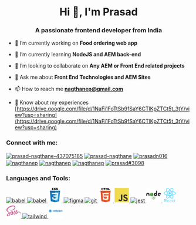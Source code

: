 <h1 align="center">Hi 👋, I'm Prasad</h1>
<h3 align="center">A passionate frontend developer from India</h3>

- 🔭 I’m currently working on **Food ordering web app**

- 🌱 I’m currently learning **NodeJS and AEM back-end**

- 👯 I’m looking to collaborate on **Any AEM or Front End related projects**

- 💬 Ask me about **Front End Technologies and AEM Sites**

- 📫 How to reach me **nagthanep@gmail.com**

- 📄 Know about my experiences [https://drive.google.com/file/d/1NaFi1FoTtSb9fSaY6CTlKpZTCt5t_3tY/view?usp=sharing](https://drive.google.com/file/d/1NaFi1FoTtSb9fSaY6CTlKpZTCt5t_3tY/view?usp=sharing)

<h3 align="left">Connect with me:</h3>
<p align="left">
<a href="https://linkedin.com/in/prasad-nagthane-437075185" target="blank"><img align="center" src="https://raw.githubusercontent.com/rahuldkjain/github-profile-readme-generator/master/src/images/icons/Social/linked-in-alt.svg" alt="prasad-nagthane-437075185" height="30" width="40" /></a>
<a href="https://stackoverflow.com/users/prasad-nagthane" target="blank"><img align="center" src="https://raw.githubusercontent.com/rahuldkjain/github-profile-readme-generator/master/src/images/icons/Social/stack-overflow.svg" alt="prasad-nagthane" height="30" width="40" /></a>
<a href="https://instagram.com/prasadn016" target="blank"><img align="center" src="https://raw.githubusercontent.com/rahuldkjain/github-profile-readme-generator/master/src/images/icons/Social/instagram.svg" alt="prasadn016" height="30" width="40" /></a>
<a href="https://www.hackerrank.com/nagthanep" target="blank"><img align="center" src="https://raw.githubusercontent.com/rahuldkjain/github-profile-readme-generator/master/src/images/icons/Social/hackerrank.svg" alt="nagthanep" height="30" width="40" /></a>
<a href="https://www.leetcode.com/nagthanep" target="blank"><img align="center" src="https://raw.githubusercontent.com/rahuldkjain/github-profile-readme-generator/master/src/images/icons/Social/leet-code.svg" alt="nagthanep" height="30" width="40" /></a>
<a href="https://auth.geeksforgeeks.org/user/nagthanep" target="blank"><img align="center" src="https://raw.githubusercontent.com/rahuldkjain/github-profile-readme-generator/master/src/images/icons/Social/geeks-for-geeks.svg" alt="nagthanep" height="30" width="40" /></a>
<a href="https://discord.gg/prasad#3098" target="blank"><img align="center" src="https://raw.githubusercontent.com/rahuldkjain/github-profile-readme-generator/master/src/images/icons/Social/discord.svg" alt="prasad#3098" height="30" width="40" /></a>
</p>

<h3 align="left">Languages and Tools:</h3>
<p align="left"> <a href="https://business.adobe.com/in/products/experience-manager/sites/aem-sites.html" target="_blank" rel="noreferrer"> <img src="https://bluewhaleapps.com/wp-content/uploads/2024/01/a-comprehensive-guide-to-creating-a-cms-with-adobe-experience-manager.jpg" alt="babel" width="40" height="40"/> </a> <a href="https://www.w3schools.com/css/" target="_blank" rel="noreferrer"> <a href="https://babeljs.io/" target="_blank" rel="noreferrer"> <img src="https://babeljs.io/img/babel.svg" alt="babel" width="40" height="40"/> </a> <a href="https://www.w3schools.com/css/" target="_blank" rel="noreferrer"> <img src="https://raw.githubusercontent.com/devicons/devicon/master/icons/css3/css3-original-wordmark.svg" alt="css3" width="40" height="40"/> </a> <a href="https://www.figma.com/" target="_blank" rel="noreferrer"> <img src="https://www.vectorlogo.zone/logos/figma/figma-icon.svg" alt="figma" width="40" height="40"/> </a> <a href="https://git-scm.com/" target="_blank" rel="noreferrer"> <img src="https://www.vectorlogo.zone/logos/git-scm/git-scm-icon.svg" alt="git" width="40" height="40"/> </a> <a href="https://www.w3.org/html/" target="_blank" rel="noreferrer"> <img src="https://raw.githubusercontent.com/devicons/devicon/master/icons/html5/html5-original-wordmark.svg" alt="html5" width="40" height="40"/> </a> <a href="https://developer.mozilla.org/en-US/docs/Web/JavaScript" target="_blank" rel="noreferrer"> <img src="https://raw.githubusercontent.com/devicons/devicon/master/icons/javascript/javascript-original.svg" alt="javascript" width="40" height="40"/> </a> <a href="https://jestjs.io" target="_blank" rel="noreferrer"> <img src="https://www.vectorlogo.zone/logos/jestjsio/jestjsio-icon.svg" alt="jest" width="40" height="40"/> </a> <a href="https://nodejs.org" target="_blank" rel="noreferrer"> <img src="https://raw.githubusercontent.com/devicons/devicon/master/icons/nodejs/nodejs-original-wordmark.svg" alt="nodejs" width="40" height="40"/> </a> <a href="https://reactjs.org/" target="_blank" rel="noreferrer"> <img src="https://raw.githubusercontent.com/devicons/devicon/master/icons/react/react-original-wordmark.svg" alt="react" width="40" height="40"/> </a> <a href="https://sass-lang.com" target="_blank" rel="noreferrer"> <img src="https://raw.githubusercontent.com/devicons/devicon/master/icons/sass/sass-original.svg" alt="sass" width="40" height="40"/> </a> <a href="https://tailwindcss.com/" target="_blank" rel="noreferrer"> <img src="https://www.vectorlogo.zone/logos/tailwindcss/tailwindcss-icon.svg" alt="tailwind" width="40" height="40"/> </a> <a href="https://webpack.js.org" target="_blank" rel="noreferrer"> <img src="https://raw.githubusercontent.com/devicons/devicon/d00d0969292a6569d45b06d3f350f463a0107b0d/icons/webpack/webpack-original-wordmark.svg" alt="webpack" width="40" height="40"/> </a> </p>


